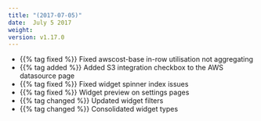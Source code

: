 ```yaml
---
title: "(2017-07-05)"
date:  July 5 2017
weight:
version: v1.17.0
---
```

- {{% tag fixed %}} Fixed awscost-base in-row utilisation not aggregating
- {{% tag added %}} Added S3 integration checkbox to the AWS datasource page
- {{% tag fixed %}} Fixed widget spinner index issues
- {{% tag fixed %}} Widget preview on settings pages
- {{% tag changed %}} Updated widget filters
- {{% tag changed %}} Consolidated widget types
